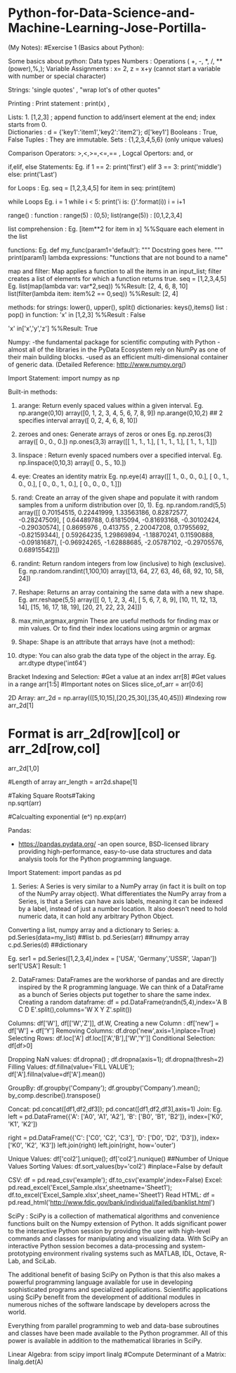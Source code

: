 # Python-for-Data-Science-and-Machine-Learning-Jose-Portilla-
(My Notes):
#Exercise 1 (Basics about Python):

Some basics about python: 
Data types
  Numbers : Operations ( +, -, *, /, **(power),%,); Variable Assignments : x= 2, z = x+y (cannot start a variable with number or special character)
  
  Strings: 'single quotes' , "wrap lot's of other quotes"
  
Printing : Print statement : print(x) , 

  Lists: 1. [1,2,3] ; append function to add/insert element at the end; index starts from 0.  
  Dictionaries : d  = {'key1':'item1','key2':'item2'}; d['key1']
  Booleans : True, False
  Tuples : They are immutable. 
  Sets : {1,2,3,4,5,6} (only unique values)
  
Comparison Operators: >,<,>=,<=,== , Logcal Opertors: and, or

if,elif, else Statements: 
Eg.
if 1 == 2:
    print('first')
elif 3 == 3:
    print('middle')
else:
    print('Last')
    
for Loops : Eg. 
seq = [1,2,3,4,5]
for item in seq:
    print(item)

while Loops
Eg. 
i = 1
while i < 5:
    print('i is: {}'.format(i))
    i = i+1
    
range() : function : range(5) : (0,5); list(range(5)) : [0,1,2,3,4]

list comprehension : Eg. [item**2 for item in x] %%Square each element in the list

functions: 
Eg.
def my_func(param1='default'):
    """
    Docstring goes here.
    """
    print(param1)
lambda expressions: "functions that are not bound to a name"

map and filter: Map applies a function to all the items in an input_list; filter creates a list of elements for which a function returns true.
seq = [1,2,3,4,5]
Eg. list(map(lambda var: var*2,seq)) %%Result: [2, 4, 6, 8, 10]
list(filter(lambda item: item%2 == 0,seq)) %%Result: [2, 4]

methods:
for strings: lower(), upper(), split()
dictionaries: keys(),items()
list : pop()
in function: 'x' in [1,2,3] %%Result : False

'x'  in['x','y','z'] %%Result: True

Numpy: 
-the fundamental package for scientific computing with Python
-almost all of the libraries in the PyData Ecosystem rely on NumPy as one of their main building blocks.
-used as an efficient multi-dimensional container of generic data. (Detailed Reference: http://www.numpy.org/)

Import Statement: import numpy as np

Built-in methods:
1. arange: Return evenly spaced values within a given interval.
Eg. np.arange(0,10)
array([0, 1, 2, 3, 4, 5, 6, 7, 8, 9])
np.arange(0,10,2) ## 2 specifies interval
array([ 0,  2,  4,  6,  8, 10])

2. zeroes and ones: Generate arrays of zeros or ones
Eg. np.zeros(3)
array([ 0.,  0.,  0.])
np.ones(3,3)
array([[ 1.,  1.,  1.],
       [ 1.,  1.,  1.],
       [ 1.,  1.,  1.]])

3. linspace : Return evenly spaced numbers over a specified interval.
Eg.  np.linspace(0,10,3) 
array([  0.,   5.,  10.])

4. eye: Creates an identity matrix
Eg. np.eye(4)
array([[ 1.,  0.,  0.,  0.],
       [ 0.,  1.,  0.,  0.],
       [ 0.,  0.,  1.,  0.],
       [ 0.,  0.,  0.,  1.]])
 
5. rand: Create an array of the given shape and populate it with random samples from a uniform distribution over [0, 1).
Eg. np.random.rand(5,5)
array([[ 0.70154515,  0.22441999,  1.33563186,  0.82872577, -0.28247509],
       [ 0.64489788,  0.61815094, -0.81693168, -0.30102424, -0.29030574],
       [ 0.8695976 ,  0.413755  ,  2.20047208,  0.17955692, -0.82159344],
       [ 0.59264235,  1.29869894, -1.18870241,  0.11590888, -0.09181687],
       [-0.96924265, -1.62888685, -2.05787102, -0.29705576,  0.68915542]])
       
6. randint: Return random integers from low (inclusive) to high (exclusive).
Eg. np.random.randint(1,100,10)
array([13, 64, 27, 63, 46, 68, 92, 10, 58, 24])

7. Reshape: Returns an array containing the same data with a new shape.
Eg. arr.reshape(5,5)
array([[ 0,  1,  2,  3,  4],
       [ 5,  6,  7,  8,  9],
       [10, 11, 12, 13, 14],
       [15, 16, 17, 18, 19],
       [20, 21, 22, 23, 24]])
 
8. max,min,argmax,argmin
These are useful methods for finding max or min values. Or to find their index locations using argmin or argmax

9. Shape: Shape is an attribute that arrays have (not a method):
10. dtype: You can also grab the data type of the object in the array.
Eg. arr.dtype
dtype('int64')

Bracket Indexing and Selection:
#Get a value at an index
arr[8]
#Get values in a range
arr[1:5]
#Important notes on Slices
slice_of_arr = arr[0:6]

2D Array:
arr_2d = np.array(([5,10,15],[20,25,30],[35,40,45]))
#Indexing row
arr_2d[1]
# Format is arr_2d[row][col] or arr_2d[row,col]
arr_2d[1,0]

#Length of array
arr_length = arr2d.shape[1]

#Taking Square Roots#Taking  
np.sqrt(arr)

#Calcualting exponential (e^)
np.exp(arr)
 
Pandas:
- https://pandas.pydata.org/
-an open source, BSD-licensed library providing high-performance, easy-to-use data structures and data analysis tools for the Python programming language. 

Import Statement: import pandas as pd

1. Series: A Series is very similar to a NumPy array (in fact it is built on top of the NumPy array object). What differentiates the NumPy array from a Series, is that a Series can have axis labels, meaning it can be indexed by a label, instead of just a number location. It also doesn't need to hold numeric data, it can hold any arbitrary Python Object.

Converting a list, numpy array and a dictionary to Series: 
a. pd.Series(data=my_list) ##list 
b. pd.Series(arr)  ##numpy array
c.pd.Series(d) ##dictionary

Eg. ser1 = pd.Series([1,2,3,4],index = ['USA', 'Germany','USSR', 'Japan'])
ser1['USA']
Result: 1

2. DataFrames: DataFrames are the workhorse of pandas and are directly inspired by the R programming language. We can think of a DataFrame as a bunch of Series objects put together to share the same index. 
Creating a random dataframe:
df = pd.DataFrame(randn(5,4),index='A B C D E'.split(),columns='W X Y Z'.split())

Columns: df['W'], df[['W','Z']], df.W, 
Creating a new Column : df['new'] = df['W'] + df['Y']
Removing Columns: df.drop('new',axis=1,inplace=True)
Selecting Rows: df.loc['A']
df.loc[['A','B'],['W','Y']]
Conditional Selection: df[df>0]

Dropping NaN values: df.dropna() ; df.dropna(axis=1); df.dropna(thresh=2)
Filling Values: df.fillna(value='FILL VALUE'); df['A'].fillna(value=df['A'].mean())

GroupBy: df.groupby('Company'); df.groupby('Company').mean(); by_comp.describe().transpose()

Concat: pd.concat([df1,df2,df3]); pd.concat([df1,df2,df3],axis=1)
Join: 
Eg. left = pd.DataFrame({'A': ['A0', 'A1', 'A2'],
                     'B': ['B0', 'B1', 'B2']},
                      index=['K0', 'K1', 'K2']) 

right = pd.DataFrame({'C': ['C0', 'C2', 'C3'],
                    'D': ['D0', 'D2', 'D3']},
                      index=['K0', 'K2', 'K3'])
left.join(right)
left.join(right, how='outer')

Unique Values: df['col2'].unique(); df['col2'].nunique() ##Number of Unique Values
Sorting Values: df.sort_values(by='col2') #inplace=False by default

CSV: df = pd.read_csv('example'); df.to_csv('example',index=False)
Excel: pd.read_excel('Excel_Sample.xlsx',sheetname='Sheet1'); df.to_excel('Excel_Sample.xlsx',sheet_name='Sheet1')
Read HTML: df = pd.read_html('http://www.fdic.gov/bank/individual/failed/banklist.html')

SciPy : SciPy is a collection of mathematical algorithms and convenience functions built on the Numpy extension of Python. It adds significant power to the interactive Python session by providing the user with high-level commands and classes for manipulating and visualizing data. With SciPy an interactive Python session becomes a data-processing and system-prototyping environment rivaling systems such as MATLAB, IDL, Octave, R-Lab, and SciLab.

The additional benefit of basing SciPy on Python is that this also makes a powerful programming language available for use in developing sophisticated programs and specialized applications. Scientific applications using SciPy benefit from the development of additional modules in numerous niches of the software landscape by developers across the world.

Everything from parallel programming to web and data-base subroutines and classes have been made available to the Python programmer. All of this power is available in addition to the mathematical libraries in SciPy.

Linear Algebra: 
from scipy import linalg
#Compute Determinant of a Matrix:
linalg.det(A)

